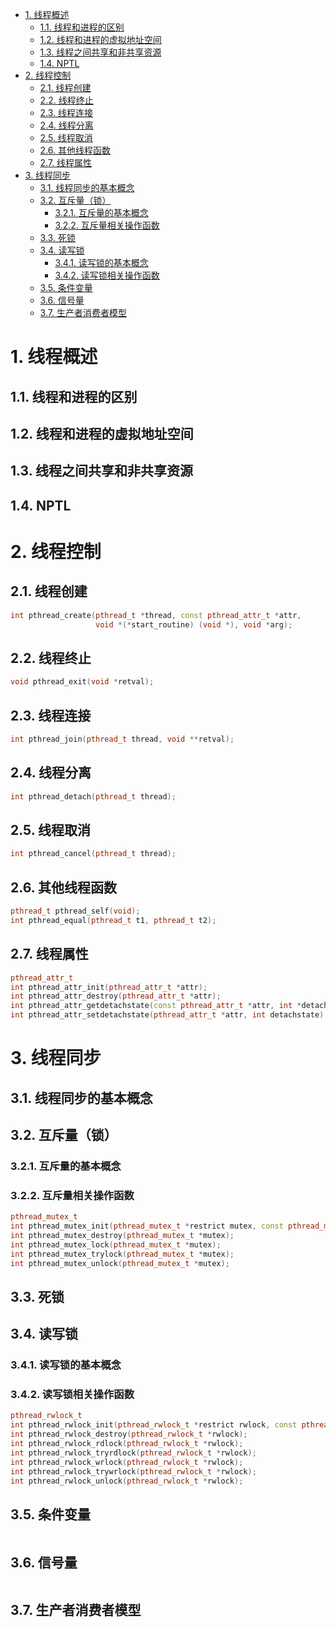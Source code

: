 - [1. 线程概述](#1-线程概述)
  - [1.1. 线程和进程的区别](#11-线程和进程的区别)
  - [1.2. 线程和进程的虚拟地址空间](#12-线程和进程的虚拟地址空间)
  - [1.3. 线程之间共享和非共享资源](#13-线程之间共享和非共享资源)
  - [1.4. NPTL](#14-nptl)
- [2. 线程控制](#2-线程控制)
  - [2.1. 线程创建](#21-线程创建)
  - [2.2. 线程终止](#22-线程终止)
  - [2.3. 线程连接](#23-线程连接)
  - [2.4. 线程分离](#24-线程分离)
  - [2.5. 线程取消](#25-线程取消)
  - [2.6. 其他线程函数](#26-其他线程函数)
  - [2.7. 线程属性](#27-线程属性)
- [3. 线程同步](#3-线程同步)
  - [3.1. 线程同步的基本概念](#31-线程同步的基本概念)
  - [3.2. 互斥量（锁）](#32-互斥量锁)
    - [3.2.1. 互斥量的基本概念](#321-互斥量的基本概念)
    - [3.2.2. 互斥量相关操作函数](#322-互斥量相关操作函数)
  - [3.3. 死锁](#33-死锁)
  - [3.4. 读写锁](#34-读写锁)
    - [3.4.1. 读写锁的基本概念](#341-读写锁的基本概念)
    - [3.4.2. 读写锁相关操作函数](#342-读写锁相关操作函数)
  - [3.5. 条件变量](#35-条件变量)
  - [3.6. 信号量](#36-信号量)
  - [3.7. 生产者消费者模型](#37-生产者消费者模型)

# 1. 线程概述

## 1.1. 线程和进程的区别

## 1.2. 线程和进程的虚拟地址空间

## 1.3. 线程之间共享和非共享资源

## 1.4. NPTL

# 2. 线程控制

## 2.1. 线程创建

```cpp {class=line-numbers}
int pthread_create(pthread_t *thread, const pthread_attr_t *attr, 
                   void *(*start_routine) (void *), void *arg);
```

## 2.2. 线程终止

```cpp {class=line-numbers}
void pthread_exit(void *retval);
```

## 2.3. 线程连接

```cpp {class=line-numbers}
int pthread_join(pthread_t thread, void **retval);
```

## 2.4. 线程分离

```cpp {class=line-numbers}
int pthread_detach(pthread_t thread);
```

## 2.5. 线程取消

```cpp {class=line-numbers}
int pthread_cancel(pthread_t thread);
```

## 2.6. 其他线程函数

```cpp {class=line-numbers}
pthread_t pthread_self(void);
int pthread_equal(pthread_t t1, pthread_t t2);
```

## 2.7. 线程属性

```cpp {class=line-numbers}
pthread_attr_t
int pthread_attr_init(pthread_attr_t *attr);
int pthread_attr_destroy(pthread_attr_t *attr);
int pthread_attr_getdetachstate(const pthread_attr_t *attr, int *detachstate);
int pthread_attr_setdetachstate(pthread_attr_t *attr, int detachstate);
```

# 3. 线程同步

## 3.1. 线程同步的基本概念

## 3.2. 互斥量（锁）

### 3.2.1. 互斥量的基本概念

### 3.2.2. 互斥量相关操作函数

```cpp {class=line-numbers}
pthread_mutex_t
int pthread_mutex_init(pthread_mutex_t *restrict mutex, const pthread_mutexattr_t *restrict attr);
int pthread_mutex_destroy(pthread_mutex_t *mutex);
int pthread_mutex_lock(pthread_mutex_t *mutex);
int pthread_mutex_trylock(pthread_mutex_t *mutex);
int pthread_mutex_unlock(pthread_mutex_t *mutex);
```

## 3.3. 死锁

## 3.4. 读写锁

### 3.4.1. 读写锁的基本概念

### 3.4.2. 读写锁相关操作函数

```cpp {class=line-numbers}
pthread_rwlock_t
int pthread_rwlock_init(pthread_rwlock_t *restrict rwlock, const pthread_rwlockattr_t *restrict attr);
int pthread_rwlock_destroy(pthread_rwlock_t *rwlock);
int pthread_rwlock_rdlock(pthread_rwlock_t *rwlock);
int pthread_rwlock_tryrdlock(pthread_rwlock_t *rwlock);
int pthread_rwlock_wrlock(pthread_rwlock_t *rwlock);
int pthread_rwlock_trywrlock(pthread_rwlock_t *rwlock);
int pthread_rwlock_unlock(pthread_rwlock_t *rwlock);
```

## 3.5. 条件变量

```cpp {class=line-numbers}

```

## 3.6. 信号量

```cpp {class=line-numbers}

```

## 3.7. 生产者消费者模型

```cpp {class=line-numbers}

```